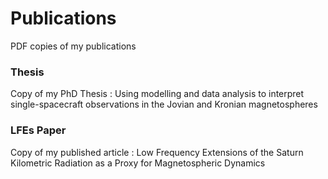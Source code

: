# Publications

PDF copies of my publications

### Thesis 
Copy of my PhD Thesis : Using modelling and data analysis to interpret single-spacecraft observations in the Jovian and Kronian magnetospheres

### LFEs Paper 
Copy of my published article : Low Frequency Extensions of the Saturn Kilometric Radiation as a Proxy for Magnetospheric Dynamics
